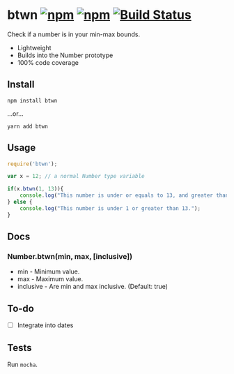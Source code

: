 # btwn [![npm](https://img.shields.io/npm/v/btwn.svg)]() [![npm](https://img.shields.io/npm/dt/btwn.svg)]() [![Build Status](https://travis-ci.org/moriczgergo/btwn.svg?branch=master)](https://travis-ci.org/moriczgergo/btwn)

Check if a number is in your min-max bounds.

 * Lightweight
 * Builds into the Number prototype
 * 100% code coverage

## Install

```
npm install btwn
```
...or...
```
yarn add btwn
```

## Usage

```js
require('btwn');

var x = 12; // a normal Number type variable

if(x.btwn(1, 13)){
	console.log("This number is under or equals to 13, and greater than or equals to 1.");
} else {
	console.log("This number is under 1 or greater than 13.");
}
```

## Docs

### Number.btwn(min, max, [inclusive])

 * min - Minimum value.
 * max - Maximum value.
 * inclusive - Are min and max inclusive. (Default: true)

## To-do

 * [ ] Integrate into dates

## Tests

Run `mocha`.
